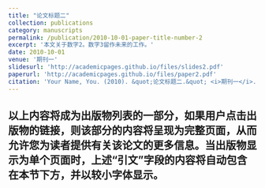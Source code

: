 ```yaml
---
title: "论文标题二"
collection: publications
category: manuscripts
permalink: /publication/2010-10-01-paper-title-number-2
excerpt: '本文关于数字2。数字3留作未来的工作。'
date: 2010-10-01
venue: '期刊一'
slidesurl: 'http://academicpages.github.io/files/slides2.pdf'
paperurl: 'http://academicpages.github.io/files/paper2.pdf'
citation: 'Your Name, You. (2010). &quot;论文标题二.&quot; <i>期刊一</i>. 1(2).'
---
```

以上内容将成为出版物列表的一部分，如果用户点击出版物的链接，则该部分的内容将呈现为完整页面，从而允许您为读者提供有关该论文的更多信息。当出版物显示为单个页面时，上述“引文”字段的内容将自动包含在本节下方，并以较小字体显示。
---
